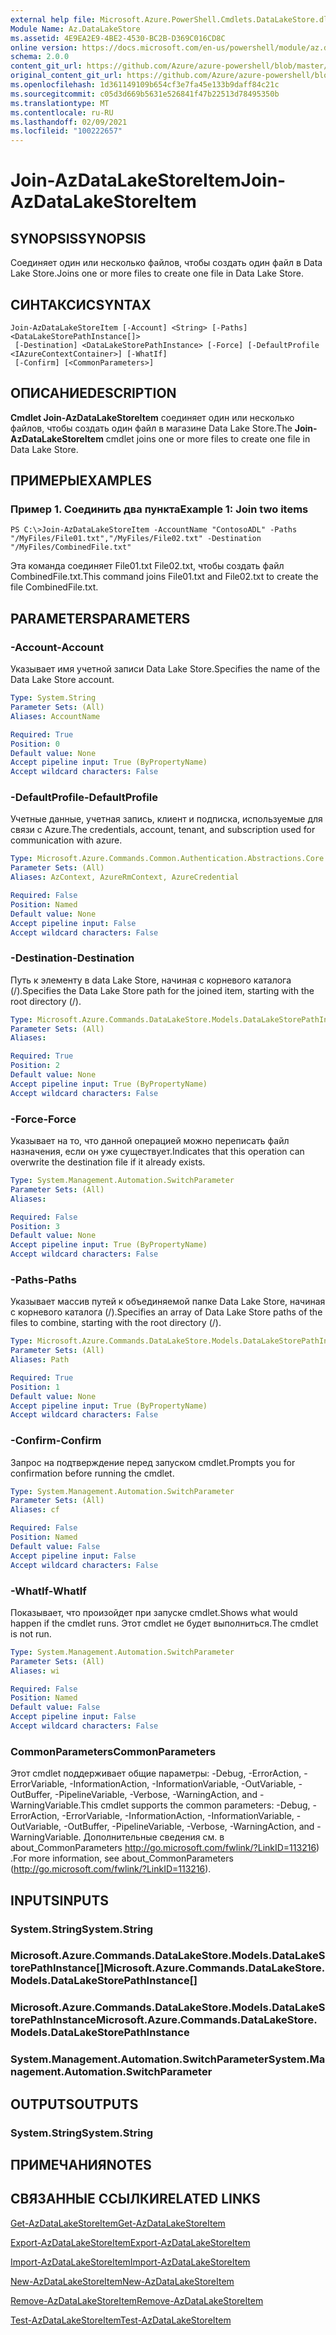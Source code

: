```yaml
---
external help file: Microsoft.Azure.PowerShell.Cmdlets.DataLakeStore.dll-Help.xml
Module Name: Az.DataLakeStore
ms.assetid: 4E9EA2E9-4BE2-4530-BC2B-D369C016CD8C
online version: https://docs.microsoft.com/en-us/powershell/module/az.datalakestore/join-azdatalakestoreitem
schema: 2.0.0
content_git_url: https://github.com/Azure/azure-powershell/blob/master/src/DataLakeStore/DataLakeStore/help/Join-AzDataLakeStoreItem.md
original_content_git_url: https://github.com/Azure/azure-powershell/blob/master/src/DataLakeStore/DataLakeStore/help/Join-AzDataLakeStoreItem.md
ms.openlocfilehash: 1d361149109b654cf3e7fa45e133b9daff84c21c
ms.sourcegitcommit: c05d3d669b5631e526841f47b22513d78495350b
ms.translationtype: MT
ms.contentlocale: ru-RU
ms.lasthandoff: 02/09/2021
ms.locfileid: "100222657"
---
```

# <span data-ttu-id="fac06-101">Join-AzDataLakeStoreItem</span><span class="sxs-lookup"><span data-stu-id="fac06-101">Join-AzDataLakeStoreItem</span></span>

## <span data-ttu-id="fac06-102">SYNOPSIS</span><span class="sxs-lookup"><span data-stu-id="fac06-102">SYNOPSIS</span></span>
<span data-ttu-id="fac06-103">Соединяет один или несколько файлов, чтобы создать один файл в Data Lake Store.</span><span class="sxs-lookup"><span data-stu-id="fac06-103">Joins one or more files to create one file in Data Lake Store.</span></span>

## <span data-ttu-id="fac06-104">СИНТАКСИС</span><span class="sxs-lookup"><span data-stu-id="fac06-104">SYNTAX</span></span>

```
Join-AzDataLakeStoreItem [-Account] <String> [-Paths] <DataLakeStorePathInstance[]>
 [-Destination] <DataLakeStorePathInstance> [-Force] [-DefaultProfile <IAzureContextContainer>] [-WhatIf]
 [-Confirm] [<CommonParameters>]
```

## <span data-ttu-id="fac06-105">ОПИСАНИЕ</span><span class="sxs-lookup"><span data-stu-id="fac06-105">DESCRIPTION</span></span>
<span data-ttu-id="fac06-106">**Cmdlet Join-AzDataLakeStoreItem** соединяет один или несколько файлов, чтобы создать один файл в магазине Data Lake Store.</span><span class="sxs-lookup"><span data-stu-id="fac06-106">The **Join-AzDataLakeStoreItem** cmdlet joins one or more files to create one file in Data Lake Store.</span></span>

## <span data-ttu-id="fac06-107">ПРИМЕРЫ</span><span class="sxs-lookup"><span data-stu-id="fac06-107">EXAMPLES</span></span>

### <span data-ttu-id="fac06-108">Пример 1. Соединить два пункта</span><span class="sxs-lookup"><span data-stu-id="fac06-108">Example 1: Join two items</span></span>
```
PS C:\>Join-AzDataLakeStoreItem -AccountName "ContosoADL" -Paths "/MyFiles/File01.txt","/MyFiles/File02.txt" -Destination "/MyFiles/CombinedFile.txt"
```

<span data-ttu-id="fac06-109">Эта команда соединяет File01.txt File02.txt, чтобы создать файл CombinedFile.txt.</span><span class="sxs-lookup"><span data-stu-id="fac06-109">This command joins File01.txt and File02.txt to create the file CombinedFile.txt.</span></span>

## <span data-ttu-id="fac06-110">PARAMETERS</span><span class="sxs-lookup"><span data-stu-id="fac06-110">PARAMETERS</span></span>

### <span data-ttu-id="fac06-111">-Account</span><span class="sxs-lookup"><span data-stu-id="fac06-111">-Account</span></span>
<span data-ttu-id="fac06-112">Указывает имя учетной записи Data Lake Store.</span><span class="sxs-lookup"><span data-stu-id="fac06-112">Specifies the name of the Data Lake Store account.</span></span>

```yaml
Type: System.String
Parameter Sets: (All)
Aliases: AccountName

Required: True
Position: 0
Default value: None
Accept pipeline input: True (ByPropertyName)
Accept wildcard characters: False
```

### <span data-ttu-id="fac06-113">-DefaultProfile</span><span class="sxs-lookup"><span data-stu-id="fac06-113">-DefaultProfile</span></span>
<span data-ttu-id="fac06-114">Учетные данные, учетная запись, клиент и подписка, используемые для связи с Azure.</span><span class="sxs-lookup"><span data-stu-id="fac06-114">The credentials, account, tenant, and subscription used for communication with azure.</span></span>

```yaml
Type: Microsoft.Azure.Commands.Common.Authentication.Abstractions.Core.IAzureContextContainer
Parameter Sets: (All)
Aliases: AzContext, AzureRmContext, AzureCredential

Required: False
Position: Named
Default value: None
Accept pipeline input: False
Accept wildcard characters: False
```

### <span data-ttu-id="fac06-115">-Destination</span><span class="sxs-lookup"><span data-stu-id="fac06-115">-Destination</span></span>
<span data-ttu-id="fac06-116">Путь к элементу в data Lake Store, начиная с корневого каталога (/).</span><span class="sxs-lookup"><span data-stu-id="fac06-116">Specifies the Data Lake Store path for the joined item, starting with the root directory (/).</span></span>

```yaml
Type: Microsoft.Azure.Commands.DataLakeStore.Models.DataLakeStorePathInstance
Parameter Sets: (All)
Aliases:

Required: True
Position: 2
Default value: None
Accept pipeline input: True (ByPropertyName)
Accept wildcard characters: False
```

### <span data-ttu-id="fac06-117">-Force</span><span class="sxs-lookup"><span data-stu-id="fac06-117">-Force</span></span>
<span data-ttu-id="fac06-118">Указывает на то, что данной операцией можно переписать файл назначения, если он уже существует.</span><span class="sxs-lookup"><span data-stu-id="fac06-118">Indicates that this operation can overwrite the destination file if it already exists.</span></span>

```yaml
Type: System.Management.Automation.SwitchParameter
Parameter Sets: (All)
Aliases:

Required: False
Position: 3
Default value: None
Accept pipeline input: True (ByPropertyName)
Accept wildcard characters: False
```

### <span data-ttu-id="fac06-119">-Paths</span><span class="sxs-lookup"><span data-stu-id="fac06-119">-Paths</span></span>
<span data-ttu-id="fac06-120">Указывает массив путей к объединяемой папке Data Lake Store, начиная с корневого каталога (/).</span><span class="sxs-lookup"><span data-stu-id="fac06-120">Specifies an array of Data Lake Store paths of the files to combine, starting with the root directory (/).</span></span>

```yaml
Type: Microsoft.Azure.Commands.DataLakeStore.Models.DataLakeStorePathInstance[]
Parameter Sets: (All)
Aliases: Path

Required: True
Position: 1
Default value: None
Accept pipeline input: True (ByPropertyName)
Accept wildcard characters: False
```

### <span data-ttu-id="fac06-121">-Confirm</span><span class="sxs-lookup"><span data-stu-id="fac06-121">-Confirm</span></span>
<span data-ttu-id="fac06-122">Запрос на подтверждение перед запуском cmdlet.</span><span class="sxs-lookup"><span data-stu-id="fac06-122">Prompts you for confirmation before running the cmdlet.</span></span>

```yaml
Type: System.Management.Automation.SwitchParameter
Parameter Sets: (All)
Aliases: cf

Required: False
Position: Named
Default value: False
Accept pipeline input: False
Accept wildcard characters: False
```

### <span data-ttu-id="fac06-123">-WhatIf</span><span class="sxs-lookup"><span data-stu-id="fac06-123">-WhatIf</span></span>
<span data-ttu-id="fac06-124">Показывает, что произойдет при запуске cmdlet.</span><span class="sxs-lookup"><span data-stu-id="fac06-124">Shows what would happen if the cmdlet runs.</span></span>
<span data-ttu-id="fac06-125">Этот cmdlet не будет выполниться.</span><span class="sxs-lookup"><span data-stu-id="fac06-125">The cmdlet is not run.</span></span>

```yaml
Type: System.Management.Automation.SwitchParameter
Parameter Sets: (All)
Aliases: wi

Required: False
Position: Named
Default value: False
Accept pipeline input: False
Accept wildcard characters: False
```

### <span data-ttu-id="fac06-126">CommonParameters</span><span class="sxs-lookup"><span data-stu-id="fac06-126">CommonParameters</span></span>
<span data-ttu-id="fac06-127">Этот cmdlet поддерживает общие параметры: -Debug, -ErrorAction, -ErrorVariable, -InformationAction, -InformationVariable, -OutVariable, -OutBuffer, -PipelineVariable, -Verbose, -WarningAction, and -WarningVariable.</span><span class="sxs-lookup"><span data-stu-id="fac06-127">This cmdlet supports the common parameters: -Debug, -ErrorAction, -ErrorVariable, -InformationAction, -InformationVariable, -OutVariable, -OutBuffer, -PipelineVariable, -Verbose, -WarningAction, and -WarningVariable.</span></span> <span data-ttu-id="fac06-128">Дополнительные сведения см. в about_CommonParameters http://go.microsoft.com/fwlink/?LinkID=113216) .</span><span class="sxs-lookup"><span data-stu-id="fac06-128">For more information, see about_CommonParameters (http://go.microsoft.com/fwlink/?LinkID=113216).</span></span>

## <span data-ttu-id="fac06-129">INPUTS</span><span class="sxs-lookup"><span data-stu-id="fac06-129">INPUTS</span></span>

### <span data-ttu-id="fac06-130">System.String</span><span class="sxs-lookup"><span data-stu-id="fac06-130">System.String</span></span>

### <span data-ttu-id="fac06-131">Microsoft.Azure.Commands.DataLakeStore.Models.DataLakeStorePathInstance[]</span><span class="sxs-lookup"><span data-stu-id="fac06-131">Microsoft.Azure.Commands.DataLakeStore.Models.DataLakeStorePathInstance[]</span></span>

### <span data-ttu-id="fac06-132">Microsoft.Azure.Commands.DataLakeStore.Models.DataLakeStorePathInstance</span><span class="sxs-lookup"><span data-stu-id="fac06-132">Microsoft.Azure.Commands.DataLakeStore.Models.DataLakeStorePathInstance</span></span>

### <span data-ttu-id="fac06-133">System.Management.Automation.SwitchParameter</span><span class="sxs-lookup"><span data-stu-id="fac06-133">System.Management.Automation.SwitchParameter</span></span>

## <span data-ttu-id="fac06-134">OUTPUTS</span><span class="sxs-lookup"><span data-stu-id="fac06-134">OUTPUTS</span></span>

### <span data-ttu-id="fac06-135">System.String</span><span class="sxs-lookup"><span data-stu-id="fac06-135">System.String</span></span>

## <span data-ttu-id="fac06-136">ПРИМЕЧАНИЯ</span><span class="sxs-lookup"><span data-stu-id="fac06-136">NOTES</span></span>

## <span data-ttu-id="fac06-137">СВЯЗАННЫЕ ССЫЛКИ</span><span class="sxs-lookup"><span data-stu-id="fac06-137">RELATED LINKS</span></span>

[<span data-ttu-id="fac06-138">Get-AzDataLakeStoreItem</span><span class="sxs-lookup"><span data-stu-id="fac06-138">Get-AzDataLakeStoreItem</span></span>](./Get-AzDataLakeStoreItem.md)

[<span data-ttu-id="fac06-139">Export-AzDataLakeStoreItem</span><span class="sxs-lookup"><span data-stu-id="fac06-139">Export-AzDataLakeStoreItem</span></span>](./Export-AzDataLakeStoreItem.md)

[<span data-ttu-id="fac06-140">Import-AzDataLakeStoreItem</span><span class="sxs-lookup"><span data-stu-id="fac06-140">Import-AzDataLakeStoreItem</span></span>](./Import-AzDataLakeStoreItem.md)

[<span data-ttu-id="fac06-141">New-AzDataLakeStoreItem</span><span class="sxs-lookup"><span data-stu-id="fac06-141">New-AzDataLakeStoreItem</span></span>](./New-AzDataLakeStoreItem.md)

[<span data-ttu-id="fac06-142">Remove-AzDataLakeStoreItem</span><span class="sxs-lookup"><span data-stu-id="fac06-142">Remove-AzDataLakeStoreItem</span></span>](./Remove-AzDataLakeStoreItem.md)

[<span data-ttu-id="fac06-143">Test-AzDataLakeStoreItem</span><span class="sxs-lookup"><span data-stu-id="fac06-143">Test-AzDataLakeStoreItem</span></span>](./Test-AzDataLakeStoreItem.md)


